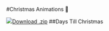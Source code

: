 #Christmas Animations :christmas_tree:

<a class="button"  href="https://github.com/pages-themes/tactile/zipball/gh-pages"><span><img src="https://maxcdn.icons8.com/Android_L/PNG/512/Logos/codepen-512.png">Download .zip</span></a>
##Days Till Christmas
